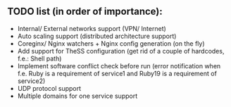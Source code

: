 ## TODO list (in order of importance):
* Internal/ External networks support (VPN/ Internet)
* Auto scaling support (distributed architecture support)
* Coreginx/ Nginx watchers + Nginx config generation (on the fly)
* Add support for TheSS configuration (get rid of a couple of hardcodes, f.e.: Shell path)
* Implement software conflict check before run (error notification when f.e. Ruby is a requirement of service1 and Ruby19 is a requirement of service2)
* UDP protocol support
* Multiple domains for one service support
